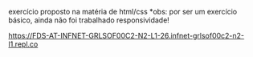 exercício proposto na matéria de html/css
*obs: por ser um exercício básico, ainda não foi trabalhado responsividade!

https://FDS-AT-INFNET-GRLSOF00C2-N2-L1-26.infnet-grlsof00c2-n2-l1.repl.co
